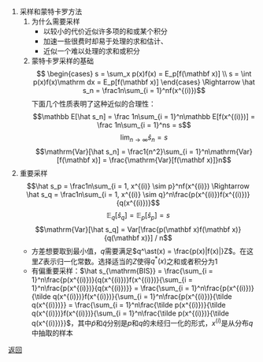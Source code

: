 1. 采样和蒙特卡罗方法
    1. 为什么需要采样
        - 以较小的代价近似许多项的和或某个积分
        - 加速一些很费时却易于处理的求和估计、
        - 近似一个难以处理的求和或积分
    2. 蒙特卡罗采样的基础
        $$
        \begin{cases}
            s = \sum_x p(x)f(x) = E_p[f(\mathbf x)] \\
            s = \int p(x)f(x)\mathrm dx = E_p[f(\mathbf x)]
        \end{cases}
        \Rightarrow \hat s_n = \frac1n\sum_{i = 1}^nf(x^{(i)})$$
        下面几个性质表明了这种近似的合理性：
        $$\mathbb E[\hat s_n] = \frac 1n\sum_{i = 1}^n\mathbb E[f(x^{(i)})] = \frac 1n\sum_{i = 1}^ns = s$$
        $$\lim_{n \rightarrow \infty}\hat s_n = s$$
        $$\mathrm{Var}[\hat s_n] = \frac1{n^2}\sum_{i = 1}^n\mathrm{Var}[f(\mathbf x)] = \frac{\mathrm{Var}[f(\mathbf x)]}n$$
2. 重要采样
    $$\hat s_p = \frac1n\sum_{i = 1, x^{(i)} \sim p}^nf(x^{(i)}) \Rightarrow \hat s_q = \frac1n\sum_{i = 1, x^{(i)} \sim q}^n\frac{p(x^{(i)})f(x^{(i)})}{q(x^{(i)})}$$
    $$\mathbb E_q[\hat s_q] = \mathbb E_p[\hat s_p] = s$$
    $$\mathrm{Var}[\hat s_q] = Var[\frac{p(\mathbf x)f(\mathbf x)}{q(\mathbf x)}] / n$$
    - 方差想要取到最小值，$q$需要满足$q^\ast(x) = \frac{p(x)|f(x)|}Z$。在这里$Z$表示归一化常数。选择适当的$Z$使得$q^\ast(x)$之和或者积分为1
    - 有偏重要采样：$\hat s_{\mathrm{BIS}} = \frac{\sum_{i = 1}^n\frac{p(x^{(i)})}{q(x^{(i)})}f(x^{(i)})}{\sum_{i = 1}^n\frac{p(x^{(i)})}{q(x^{(i)})}} = \frac{\sum_{i = 1}^n\frac{p(x^{(i)})}{\tilde q(x^{(i)})}f(x^{(i)})}{\sum_{i = 1}^n\frac{p(x^{(i)})}{\tilde q(x^{(i)})}} = \frac{\sum_{i = 1}^n\frac{\tilde p(x^{(i)})}{\tilde q(x^{(i)})}f(x^{(i)})}{\sum_{i = 1}^n\frac{\tilde p(x^{(i)})}{\tilde q(x^{(i)})}}$，其中$\tilde p$和$\tilde q$分别是$p$和$q$的未经归一化的形式，$x^{(i)}$是从分布$q$中抽取的样本

[返回](readme.md)
